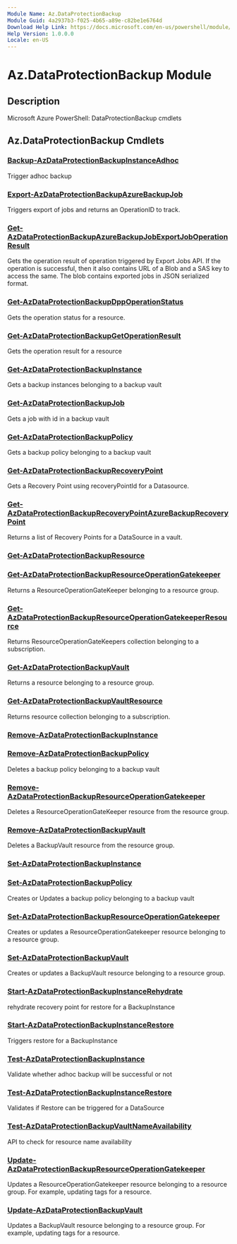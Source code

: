 ```yaml
---
Module Name: Az.DataProtectionBackup
Module Guid: 4a2937b3-f025-4b65-a89e-c82be1e6764d
Download Help Link: https://docs.microsoft.com/en-us/powershell/module/az.dataprotectionbackup
Help Version: 1.0.0.0
Locale: en-US
---
```


# Az.DataProtectionBackup Module
## Description
Microsoft Azure PowerShell: DataProtectionBackup cmdlets

## Az.DataProtectionBackup Cmdlets
### [Backup-AzDataProtectionBackupInstanceAdhoc](Backup-AzDataProtectionBackupInstanceAdhoc.md)
Trigger adhoc backup

### [Export-AzDataProtectionBackupAzureBackupJob](Export-AzDataProtectionBackupAzureBackupJob.md)
Triggers export of jobs and returns an OperationID to track.

### [Get-AzDataProtectionBackupAzureBackupJobExportJobOperationResult](Get-AzDataProtectionBackupAzureBackupJobExportJobOperationResult.md)
Gets the operation result of operation triggered by Export Jobs API.
If the operation is successful, then it also contains URL of a Blob and a SAS key to access the same.
The blob contains exported jobs in JSON serialized format.

### [Get-AzDataProtectionBackupDppOperationStatus](Get-AzDataProtectionBackupDppOperationStatus.md)
Gets the operation status for a resource.

### [Get-AzDataProtectionBackupGetOperationResult](Get-AzDataProtectionBackupGetOperationResult.md)
Gets the operation result for a resource

### [Get-AzDataProtectionBackupInstance](Get-AzDataProtectionBackupInstance.md)
Gets a backup instances belonging to a backup vault

### [Get-AzDataProtectionBackupJob](Get-AzDataProtectionBackupJob.md)
Gets a job with id in a backup vault

### [Get-AzDataProtectionBackupPolicy](Get-AzDataProtectionBackupPolicy.md)
Gets a backup policy belonging to a backup vault

### [Get-AzDataProtectionBackupRecoveryPoint](Get-AzDataProtectionBackupRecoveryPoint.md)
Gets a Recovery Point using recoveryPointId for a Datasource.

### [Get-AzDataProtectionBackupRecoveryPointAzureBackupRecoveryPoint](Get-AzDataProtectionBackupRecoveryPointAzureBackupRecoveryPoint.md)
Returns a list of Recovery Points for a DataSource in a vault.

### [Get-AzDataProtectionBackupResource](Get-AzDataProtectionBackupResource.md)


### [Get-AzDataProtectionBackupResourceOperationGatekeeper](Get-AzDataProtectionBackupResourceOperationGatekeeper.md)
Returns a ResourceOperationGateKeeper belonging to a resource group.

### [Get-AzDataProtectionBackupResourceOperationGatekeeperResource](Get-AzDataProtectionBackupResourceOperationGatekeeperResource.md)
Returns ResourceOperationGateKeepers collection belonging to a subscription.

### [Get-AzDataProtectionBackupVault](Get-AzDataProtectionBackupVault.md)
Returns a resource belonging to a resource group.

### [Get-AzDataProtectionBackupVaultResource](Get-AzDataProtectionBackupVaultResource.md)
Returns resource collection belonging to a subscription.

### [Remove-AzDataProtectionBackupInstance](Remove-AzDataProtectionBackupInstance.md)


### [Remove-AzDataProtectionBackupPolicy](Remove-AzDataProtectionBackupPolicy.md)
Deletes a backup policy belonging to a backup vault

### [Remove-AzDataProtectionBackupResourceOperationGatekeeper](Remove-AzDataProtectionBackupResourceOperationGatekeeper.md)
Deletes a ResourceOperationGateKeeper resource from the resource group.

### [Remove-AzDataProtectionBackupVault](Remove-AzDataProtectionBackupVault.md)
Deletes a BackupVault resource from the resource group.

### [Set-AzDataProtectionBackupInstance](Set-AzDataProtectionBackupInstance.md)


### [Set-AzDataProtectionBackupPolicy](Set-AzDataProtectionBackupPolicy.md)
Creates or Updates a backup policy belonging to a backup vault

### [Set-AzDataProtectionBackupResourceOperationGatekeeper](Set-AzDataProtectionBackupResourceOperationGatekeeper.md)
Creates or updates a ResourceOperationGatekeeper resource belonging to a resource group.

### [Set-AzDataProtectionBackupVault](Set-AzDataProtectionBackupVault.md)
Creates or updates a BackupVault resource belonging to a resource group.

### [Start-AzDataProtectionBackupInstanceRehydrate](Start-AzDataProtectionBackupInstanceRehydrate.md)
rehydrate recovery point for restore for a BackupInstance

### [Start-AzDataProtectionBackupInstanceRestore](Start-AzDataProtectionBackupInstanceRestore.md)
Triggers restore for a BackupInstance

### [Test-AzDataProtectionBackupInstance](Test-AzDataProtectionBackupInstance.md)
Validate whether adhoc backup will be successful or not

### [Test-AzDataProtectionBackupInstanceRestore](Test-AzDataProtectionBackupInstanceRestore.md)
Validates if Restore can be triggered for a DataSource

### [Test-AzDataProtectionBackupVaultNameAvailability](Test-AzDataProtectionBackupVaultNameAvailability.md)
API to check for resource name availability

### [Update-AzDataProtectionBackupResourceOperationGatekeeper](Update-AzDataProtectionBackupResourceOperationGatekeeper.md)
Updates a ResourceOperationGatekeeper resource belonging to a resource group.
For example, updating tags for a resource.

### [Update-AzDataProtectionBackupVault](Update-AzDataProtectionBackupVault.md)
Updates a BackupVault resource belonging to a resource group.
For example, updating tags for a resource.

